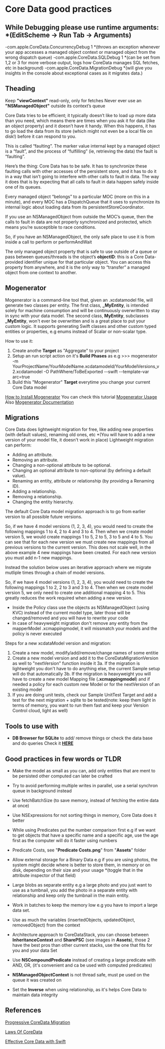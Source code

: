 #  Core Data good practices


## While Debugging please use runtime arguments: *(EditScheme -> Run Tab -> Arguments)


-com.apple.CoreData.ConcurrencyDebug 1   *(throws an exception whenever your app accesses a managed object context or managed object from the wrong dispatch queue)
-com.apple.CoreData.SQLDebug 1                 *(can be set from 1,2 or 3 for more verbose output, logs how CoreData manages SQL fetches, etc in background)
-com.apple.CoreData.MigrationDebug            *(will give you insights in the console about exceptional cases as it migrates data.)


## Theading

 Keep  **"viewContext"**  read-only, only for fetches 
 Never ever use an **"NSManagedObject"** outside its context’s queue
 
 Core Data tries to be efficient; it typically doesn’t like to load up more data than you need, which means there are times when you ask it for data (like an object property) and it doesn’t have it handy. When this happens, it has to go load the data from its store (which might not even be a local file on disk!) before it can respond to you.

 This is called “faulting”. The marker value internal kept by a managed object is a “fault”, and the process of “fulfilling” (ie, retrieving the data) the fault is “faulting”.

 Here’s the thing: Core Data has to be safe. It has to synchronize these faulting calls with other accesses of the persistent store, and it has to do it in a way that isn’t going to interfere with other calls to fault in data. The way it does that is by expecting that all calls to fault in data happen safely inside one of its queues.

 Every managed object “belongs” to a particular MOC (more on this in a minute), and every MOC has a DispatchQueue that it uses to synchronize its internal logic about loading data from its persistentStoreCoordinator.

 If you use an NSManagedObject from outside the MOC’s queue, then the calls to fault in data are not properly synchronized and protected, which means you’re susceptible to race conditions.

 So, if you have an NSManagedObject, the only safe place to use it is from inside a call to perform or performAndWait
 
 The only managed object property that is safe to use outside of a queue or pass between queues/threads is the object’s **objectID**: this is a Core Data-provided identifier unique for that particular object. You can access this property from anywhere, and it is the only way to “transfer” a managed object from one context to another.
 
 
 ## Mogenerator
 
 Mogenerator is a command-line tool that, given an .xcdatamodel file, will generate two classes per entity. The first class, **_MyEntity**, is intended solely for machine consumption and will be continuously overwritten to stay in sync with your data model. 
 The second class, **MyEntity**, subclasses **_MyEntity**, won't ever be overwritten and is a great place to put your custom logic.
 It supports generating Swift classes and other custom typed entities or properties, e.g enums instead of Scalar or non-scalar type.
 
 How to use it:
 1. Create anothe **Target** as "Aggregate" to your project
 2. Setup an run script action on it's **Build Phases** as e.g >>> mogenerator -m YourProjectName/YourModelName.xcdatamodeld/YourModelVersions_v2.xcdatamodel -O PathWhere/ToBeExported --swift --template-var arc=true
 3. Build this "Mogenerator" **Target** everytime you change your current Core Data model
 
 [How to Install Mogenerator](http://rentzsch.github.io/mogenerator)
 You can check this tutorial [Mogenerator Usage](https://raptureinvenice.com/getting-started-with-mogenerator)
 Also [Mogenerator Documentation](https://github.com/rentzsch/mogenerator/wiki)
 

 
 ## Migrations
 
 Core Data does lightweight migration for free, like adding new properties (with default values), renaming old ones, etc *(You will have to add a new version of your model file, it doesn't work in place)
 Lightweight migration can perform:
 - Adding an attribute.
 - Removing an attribute.
 - Changing a non-optional attribute to be optional.
 - Changing an optional attribute to non-optional (by defining a default value).
 - Renaming an entity, attribute or relationship (by providing a Renaming ID).
 - Adding a relationship.
 - Removing a relationship.
 - Changing the entity hierarchy.
 
 The default Core Data model migration approach is to go from earlier version to all possible future versions.

 So, if we have 4 model versions (1, 2, 3, 4), you would need to create the following mappings 1 to 4, 2 to 4 and 3 to 4.
 Then when we create model version 5, we would create mappings 1 to 5, 2 to 5, 3 to 5 and 4 to 5. You can see that for each
 new version we must create new mappings from all previous versions to the current version. This does not scale well, in the
 above example 4 new mappings have been created. For each new version you must add n-1 new mappings.

 Instead the solution below uses an iterative approach where we migrate mutliple times through a chain of model versions.

 So, if we have 4 model versions (1, 2, 3, 4), you would need to create the following mappings 1 to 2, 2 to 3 and 3 to 4.
 Then when we create model version 5, we only need to create one additional mapping 4 to 5. This greatly reduces the work
 required when adding a new version.
 
 - Inside the Policy class use the objects as NSManagedObject (using KVC) instead of the current model type, later those will be changed/removed and you will have to rewrite your code
 - In case of heavyweight migration don't remove any entity from the mapperModel .xcmappingmodel, it will missmatch your models and the policy is never executed
 
 Steps for a new xcdataModel version and migration:
 1. Create a new model, modify/add/remove/change names of some entitie
 2. Create a new model version and add it to the CoreDataMigrationVersion as well to "nextVersion" function inside it
 3a. If the migration is lightweight you don't have to do anything else, the current Sample setup will do that automatically
 3b. If the migration is heavyweight you will have to create a new model Mapping file (**.xcmappingmodel**) and if needed a policy for each custom new Model or for the  nextVersion of an existing model
 4. If you are doing unit tests, check our Sample UnitTest Target and add a test for the next migration + sqlite to be tested(note: keep them light in terms of memory, you want to run them fast and keep your Version Control cloud, light as well)


## Tools to use with

- **DB Browser for SQLite** to add/ remove things or check the data base and do queries
Check it [**HERE**](https://sqlitebrowser.org)

## Good practices in few words or TLDR

- Make the model as small as you can, add only entities that are ment to be persisted other computed can later be crafted

- Try to avoid performing multiple writes in parallel, use a serial synchron queue in background instead

- Use fetchBatchSize (to save memory, instead of fetching the entire data at once)

- Use NSExpressions for not sorting things in memory, Core Data does it better

- While using Predicates put the number comparison first e.g if we want to get objects that have a specific name and a specific age, use the age first as the computer will do it faster using numbers

- Predicate Costs, see "**Predicate Costs.png**" from "**Assets**" folder

- Allow external storage for a Binary Data e.g if you are using photos, the system might decide where is better to store them, in memory or on disk, depending on their size and your usage *(toggle that in the attribute inspector of that field)

- Large blobs as separate entity e.g a large photo and you just want to use as a tumbnail, you add the photo in a separate entity with relationship and keep only the tumbnail in the main entity.

- Work in batches to keep the memory low e.g you have to import a large data set.

- Use as much the variables (insertedObjects, updatedObject, removedObject) from the context

- Architecture approach to CoreDataStack, you can choose between **InheritanceContext** and **SharePSC** (see images in **Assets**), those 2 have the best pros than other current stacks, use the one that fits for you and your data Set

- Use **NSCompoundPredicate** instead of creating a large predicate with AND, OR, (it's convenient and ca be used with computed predicates)

- **NSManagedObjectContext** is not thread safe, must pe used on the queue it was created on

- Set the **Inverse** when using relationship, as it's helps Core Data to maintain data integrity




## References


 [Progressive CoreData Migration](https://williamboles.me/progressive-core-data-migration)

 [Laws Of CoreData](https://davedelong.com/blog/2018/05/09/the-laws-of-core-data)

 [Effective Core Data with Swift](https://www.youtube.com/watch?v=w7tFF7IfKVk)
